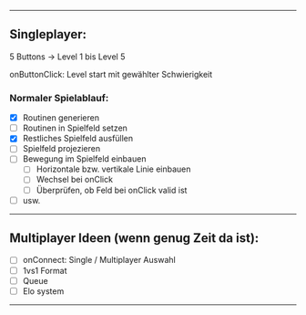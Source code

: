 
---
## Singleplayer:

5 Buttons -> Level 1 bis Level 5 

onButtonClick: Level start mit gewählter Schwierigkeit

### Normaler Spielablauf:

- [X] Routinen generieren
- [ ] Routinen in Spielfeld setzen
- [X] Restliches Spielfeld ausfüllen
- [ ] Spielfeld projezieren
- [ ] Bewegung im Spielfeld einbauen
  - [ ] Horizontale bzw. vertikale Linie einbauen
  - [ ] Wechsel bei onClick
  - [ ] Überprüfen, ob Feld bei onClick valid ist
- [ ] usw.

---
## Multiplayer Ideen (wenn genug Zeit da ist):

- [ ] onConnect: Single / Multiplayer Auswahl
- [ ] 1vs1 Format
- [ ] Queue
- [ ] Elo system

--- 